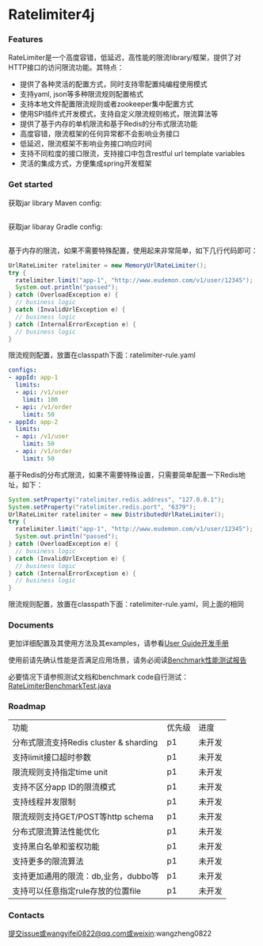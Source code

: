 # Ratelimiter4j 
### Features
RateLimiter是一个高度容错，低延迟，高性能的限流library/框架，提供了对HTTP接口的访问限流功能。其特点：
* 提供了各种灵活的配置方式，同时支持零配置纯编程使用模式
* 支持yaml, json等多种限流规则配置格式
* 支持本地文件配置限流规则或者zookeeper集中配置方式
* 使用SPI插件式开发模式，支持自定义限流规则格式，限流算法等
* 提供了基于内存的单机限流和基于Redis的分布式限流功能
* 高度容错，限流框架的任何异常都不会影响业务接口
* 低延迟，限流框架不影响业务接口响应时间
* 支持不同粒度的接口限流，支持接口中包含restful url template variables
* 灵活的集成方式，方便集成spring开发框架

### Get started
获取jar library Maven config:
```
```

获取jar libaray Gradle config:
```
```

基于内存的限流，如果不需要特殊配置，使用起来非常简单，如下几行代码即可：
```java
UrlRateLimiter ratelimiter = new MemoryUrlRateLimiter();
try {
  ratelimiter.limit("app-1", "http://www.eudemon.com/v1/user/12345");
  System.out.println("passed");
} catch (OverloadException e) {
  // business logic
} catch (InvalidUrlException e) {
  // business logic
} catch (InternalErrorException e) {
  // business logic
}
```
限流规则配置，放置在classpath下面：ratelimiter-rule.yaml
```yaml
configs:
- appId: app-1
  limits:
  - api: /v1/user
    limit: 100
  - api: /v1/order
    limit: 50
- appId: app-2
  limits:
  - api: /v1/user
    limit: 50
  - api: /v1/order
    limit: 50
```

基于Redis的分布式限流，如果不需要特殊设置，只需要简单配置一下Redis地址，如下：
```java
System.setProperty("ratelimiter.redis.address", "127.0.0.1");
System.setProperty("ratelimiter.redis.port", "6379");
UrlRateLimiter ratelimiter = new DistributedUrlRateLimiter();
try {
  ratelimiter.limit("app-1", "http://www.eudemon.com/v1/user/12345");
  System.out.println("passed");
} catch (OverloadException e) {
  // business logic
} catch (InvalidUrlException e) {
  // business logic
} catch (InternalErrorException e) {
  // business logic
}
```
限流规则配置，放置在classpath下面：ratelimiter-rule.yaml，同上面的相同

### Documents
更加详细配置及其使用方法及其examples，请参看[User Guide开发手册](https://github.com/wangzheng0822/ratelimiter/wiki/1.-User-Guide%E5%BC%80%E5%8F%91%E6%89%8B%E5%86%8C "User Guide开发手册")
 
使用前请先确认性能是否满足应用场景，请务必阅读[Benchmark性能测试报告](https://github.com/wangzheng0822/ratelimiter/wiki/2.-Benchmark%E6%80%A7%E8%83%BD%E6%B5%8B%E8%AF%95%E6%8A%A5%E5%91%8A)

必要情况下请参照测试文档和benchmark code自行测试：[RateLimiterBenchmarkTest.java](https://github.com/wangzheng0822/ratelimiter/blob/master/src/test/java/com/eudemon/ratelimiter/benchmark/RateLimiterBenchmarkTest.java)


### Roadmap
<table>
  <tr>
    <td>功能</td>
    <td>优先级</td>
    <td>进度</td>
  </tr>
  <tr>
    <td>分布式限流支持Redis cluster & sharding</td>
    <td>p1</td>
    <td>未开发</td>
  </tr>
  <tr>
    <td>支持limit接口超时参数</td>
    <td>p1</td>
    <td>未开发</td>
  </tr>
  <tr>
    <td>限流规则支持指定time unit</td>
    <td>p1</td>
    <td>未开发</td>
  </tr>
  <tr>
    <td>支持不区分app ID的限流模式</td>
    <td>p1</td>
    <td>未开发</td>
  </tr>
  <tr>
    <td>支持线程并发限制</td>
    <td>p1</td>
    <td>未开发</td>
  </tr>
  <tr>
    <td>限流规则支持GET/POST等http schema</td>
    <td>p1</td>
    <td>未开发</td>
  </tr>
  <tr>
    <td>分布式限流算法性能优化</td>
    <td>p1</td>
    <td>未开发</td>
  </tr>
  <tr>
    <td>支持黑白名单和鉴权功能</td>
    <td>p1</td>
    <td>未开发</td>
  </tr>
  <tr>
    <td>支持更多的限流算法</td>
    <td>p1</td>
    <td>未开发</td>
  </tr>
  <tr>
    <td>支持更加通用的限流：db,业务，dubbo等</td>
    <td>p1</td>
    <td>未开发</td>
  </tr>
  <tr>
    <td>支持可以任意指定rule存放的位置file</td>
    <td>p1</td>
    <td>未开发</td>
  </tr>
</table>

### Contacts
提交issue或wangyifei0822@qq.com或weixin:wangzheng0822
